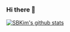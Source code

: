 ### Hi there 👋
[![SBKim's github stats](https://github-readme-stats.vercel.app/api?username=SBkim12)](https://github.com/anuraghazra/github-readme-stats)
<!--
**SBkim12/SBkim12** is a ✨ _special_ ✨ repository because its `README.md` (this file) appears on your GitHub profile.

Here are some ideas to get you started:

- 🔭 I’m currently working on ...
- 🌱 I’m currently learning ...
- 👯 I’m looking to collaborate on ...
- 🤔 I’m looking for help with ...
- 💬 Ask me about ...
- 📫 How to reach me: ...
- 😄 Pronouns: ...
- ⚡ Fun fact: ...
-->
